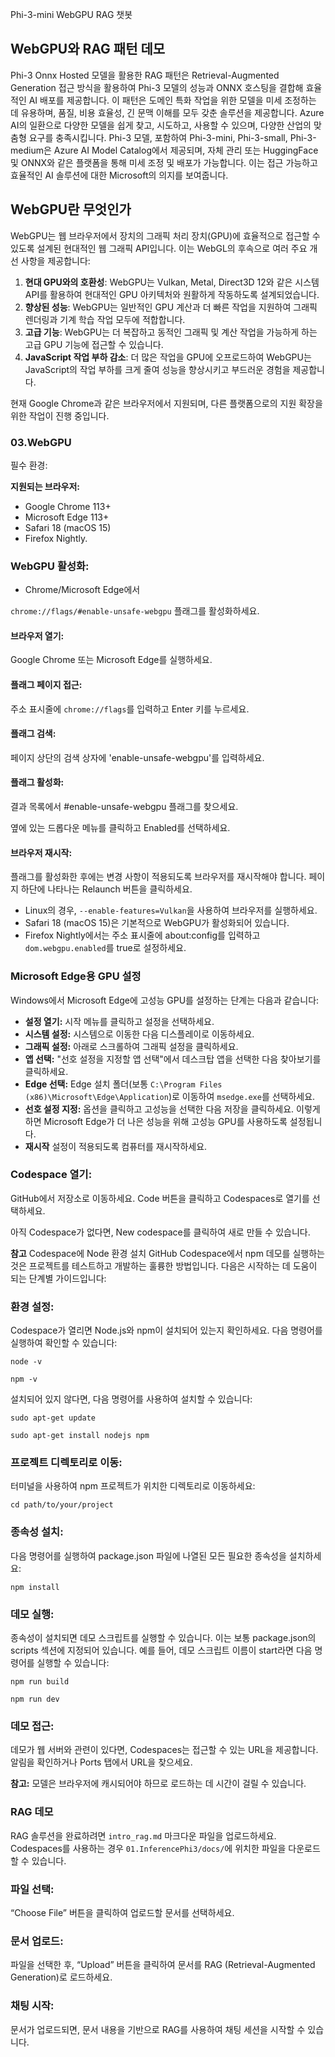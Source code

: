 Phi-3-mini WebGPU RAG 챗봇

## WebGPU와 RAG 패턴 데모
Phi-3 Onnx Hosted 모델을 활용한 RAG 패턴은 Retrieval-Augmented Generation 접근 방식을 활용하여 Phi-3 모델의 성능과 ONNX 호스팅을 결합해 효율적인 AI 배포를 제공합니다. 이 패턴은 도메인 특화 작업을 위한 모델을 미세 조정하는 데 유용하며, 품질, 비용 효율성, 긴 문맥 이해를 모두 갖춘 솔루션을 제공합니다. Azure AI의 일환으로 다양한 모델을 쉽게 찾고, 시도하고, 사용할 수 있으며, 다양한 산업의 맞춤형 요구를 충족시킵니다. Phi-3 모델, 포함하여 Phi-3-mini, Phi-3-small, Phi-3-medium은 Azure AI Model Catalog에서 제공되며, 자체 관리 또는 HuggingFace 및 ONNX와 같은 플랫폼을 통해 미세 조정 및 배포가 가능합니다. 이는 접근 가능하고 효율적인 AI 솔루션에 대한 Microsoft의 의지를 보여줍니다.

## WebGPU란 무엇인가
WebGPU는 웹 브라우저에서 장치의 그래픽 처리 장치(GPU)에 효율적으로 접근할 수 있도록 설계된 현대적인 웹 그래픽 API입니다. 이는 WebGL의 후속으로 여러 주요 개선 사항을 제공합니다:

1. **현대 GPU와의 호환성**: WebGPU는 Vulkan, Metal, Direct3D 12와 같은 시스템 API를 활용하여 현대적인 GPU 아키텍처와 원활하게 작동하도록 설계되었습니다.
2. **향상된 성능**: WebGPU는 일반적인 GPU 계산과 더 빠른 작업을 지원하여 그래픽 렌더링과 기계 학습 작업 모두에 적합합니다.
3. **고급 기능**: WebGPU는 더 복잡하고 동적인 그래픽 및 계산 작업을 가능하게 하는 고급 GPU 기능에 접근할 수 있습니다.
4. **JavaScript 작업 부하 감소**: 더 많은 작업을 GPU에 오프로드하여 WebGPU는 JavaScript의 작업 부하를 크게 줄여 성능을 향상시키고 부드러운 경험을 제공합니다.

현재 Google Chrome과 같은 브라우저에서 지원되며, 다른 플랫폼으로의 지원 확장을 위한 작업이 진행 중입니다.

### 03.WebGPU
필수 환경:

**지원되는 브라우저:** 
- Google Chrome 113+
- Microsoft Edge 113+
- Safari 18 (macOS 15)
- Firefox Nightly.

### WebGPU 활성화:

- Chrome/Microsoft Edge에서

`chrome://flags/#enable-unsafe-webgpu` 플래그를 활성화하세요.

#### 브라우저 열기:
Google Chrome 또는 Microsoft Edge를 실행하세요.

#### 플래그 페이지 접근:
주소 표시줄에 `chrome://flags`를 입력하고 Enter 키를 누르세요.

#### 플래그 검색:
페이지 상단의 검색 상자에 'enable-unsafe-webgpu'를 입력하세요.

#### 플래그 활성화:
결과 목록에서 #enable-unsafe-webgpu 플래그를 찾으세요.

옆에 있는 드롭다운 메뉴를 클릭하고 Enabled를 선택하세요.

#### 브라우저 재시작:

플래그를 활성화한 후에는 변경 사항이 적용되도록 브라우저를 재시작해야 합니다. 페이지 하단에 나타나는 Relaunch 버튼을 클릭하세요.

- Linux의 경우, `--enable-features=Vulkan`을 사용하여 브라우저를 실행하세요.
- Safari 18 (macOS 15)은 기본적으로 WebGPU가 활성화되어 있습니다.
- Firefox Nightly에서는 주소 표시줄에 about:config를 입력하고 `dom.webgpu.enabled`를 true로 설정하세요.

### Microsoft Edge용 GPU 설정 

Windows에서 Microsoft Edge에 고성능 GPU를 설정하는 단계는 다음과 같습니다:

- **설정 열기:** 시작 메뉴를 클릭하고 설정을 선택하세요.
- **시스템 설정:** 시스템으로 이동한 다음 디스플레이로 이동하세요.
- **그래픽 설정:** 아래로 스크롤하여 그래픽 설정을 클릭하세요.
- **앱 선택:** "선호 설정을 지정할 앱 선택"에서 데스크탑 앱을 선택한 다음 찾아보기를 클릭하세요.
- **Edge 선택:** Edge 설치 폴더(보통 `C:\Program Files (x86)\Microsoft\Edge\Application`)로 이동하여 `msedge.exe`를 선택하세요.
- **선호 설정 지정:** 옵션을 클릭하고 고성능을 선택한 다음 저장을 클릭하세요.
이렇게 하면 Microsoft Edge가 더 나은 성능을 위해 고성능 GPU를 사용하도록 설정됩니다.
- **재시작** 설정이 적용되도록 컴퓨터를 재시작하세요.

### Codespace 열기:
GitHub에서 저장소로 이동하세요.
Code 버튼을 클릭하고 Codespaces로 열기를 선택하세요.

아직 Codespace가 없다면, New codespace를 클릭하여 새로 만들 수 있습니다.

**참고** Codespace에 Node 환경 설치
GitHub Codespace에서 npm 데모를 실행하는 것은 프로젝트를 테스트하고 개발하는 훌륭한 방법입니다. 다음은 시작하는 데 도움이 되는 단계별 가이드입니다:

### 환경 설정:
Codespace가 열리면 Node.js와 npm이 설치되어 있는지 확인하세요. 다음 명령어를 실행하여 확인할 수 있습니다:
```
node -v
```
```
npm -v
```

설치되어 있지 않다면, 다음 명령어를 사용하여 설치할 수 있습니다:
```
sudo apt-get update
```
```
sudo apt-get install nodejs npm
```

### 프로젝트 디렉토리로 이동:
터미널을 사용하여 npm 프로젝트가 위치한 디렉토리로 이동하세요:
```
cd path/to/your/project
```

### 종속성 설치:
다음 명령어를 실행하여 package.json 파일에 나열된 모든 필요한 종속성을 설치하세요:

```
npm install
```

### 데모 실행:
종속성이 설치되면 데모 스크립트를 실행할 수 있습니다. 이는 보통 package.json의 scripts 섹션에 지정되어 있습니다. 예를 들어, 데모 스크립트 이름이 start라면 다음 명령어를 실행할 수 있습니다:

```
npm run build
```
```
npm run dev
```

### 데모 접근:
데모가 웹 서버와 관련이 있다면, Codespaces는 접근할 수 있는 URL을 제공합니다. 알림을 확인하거나 Ports 탭에서 URL을 찾으세요.

**참고:** 모델은 브라우저에 캐시되어야 하므로 로드하는 데 시간이 걸릴 수 있습니다.

### RAG 데모
RAG 솔루션을 완료하려면 `intro_rag.md` 마크다운 파일을 업로드하세요. Codespaces를 사용하는 경우 `01.InferencePhi3/docs/`에 위치한 파일을 다운로드할 수 있습니다.

### 파일 선택:
“Choose File” 버튼을 클릭하여 업로드할 문서를 선택하세요.

### 문서 업로드:
파일을 선택한 후, “Upload” 버튼을 클릭하여 문서를 RAG (Retrieval-Augmented Generation)로 로드하세요.

### 채팅 시작:
문서가 업로드되면, 문서 내용을 기반으로 RAG를 사용하여 채팅 세션을 시작할 수 있습니다.

